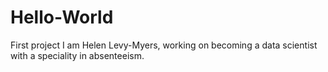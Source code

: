 # Hello-World
First project
I am Helen Levy-Myers, working on becoming a data scientist with a speciality in absenteeism. 
